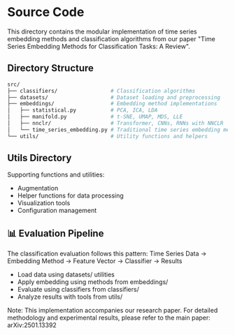 # Source Code

This directory contains the modular implementation of time series embedding methods and classification algorithms from our paper "Time Series Embedding Methods for Classification Tasks: A Review".

## Directory Structure
```bash
src/
├── classifiers/                 # Classification algorithms
├── datasets/                    # Dataset loading and preprocessing
├── embeddings/                  # Embedding method implementations
│   ├── statistical.py           # PCA, ICA, LDA
│   ├── manifold.py              # t-SNE, UMAP, MDS, LLE
│   ├── nnclr/                   # Transformer, CNNs, RNNs with NNCLR
│   └── time_series_embedding.py # Traditional time series embedding methods
└── utils/                       # Utility functions and helpers
```

## Utils Directory
Supporting functions and utilities:

- Augmentation
- Helper functions for data processing
- Visualization tools
- Configuration management


## 📊 Evaluation Pipeline
The classification evaluation follows this pattern:
Time Series Data → Embedding Method → Feature Vector → Classifier → Results

- Load data using datasets/ utilities
- Apply embedding using methods from embeddings/
- Evaluate using classifiers from classifiers/
- Analyze results with tools from utils/


Note: This implementation accompanies our research paper. For detailed methodology and experimental results, please refer to the main paper: arXiv:2501.13392
